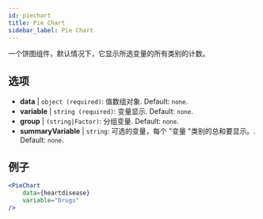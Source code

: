 ```yaml
---
id: piechart
title: Pie Chart
sidebar_label: Pie Chart
---
```


一个饼图组件，默认情况下，它显示所选变量的所有类别的计数。

## 选项

* __data__ | `object (required)`: 值数组对象. Default: `none`.
* __variable__ | `string (required)`: 变量显示. Default: `none`.
* __group__ | `(string|Factor)`: 分组变量. Default: `none`.
* __summaryVariable__ | `string`: 可选的变量，每个 "变量 "类别的总和要显示。. Default: `none`.


## 例子

```jsx live
<PieChart 
    data={heartdisease} 
    variable="Drugs"
/>
```

